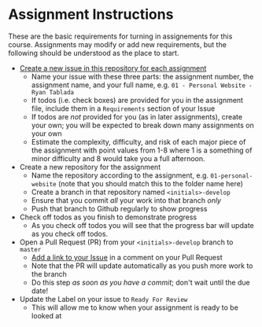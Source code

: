 # Assignment Instructions

These are the basic requirements for turning in assignements for this course.
Assignments may modify or add new requirements, but the following should be understood as the place to start.

* [Create a new issue in this repository for each assignment](https://github.com/TIY-LR-FEE-2015-June/assignments/issues/new)
  + Name your issue with these three parts: the assignment number, the assignment name, and your full name, e.g. `01 - Personal Website - Ryan Tablada`
  + If todos (i.e. check boxes) are provided for you in the assignment file, include them in a `Requirements` section of your Issue
  + If todos are _not_ provided for you (as in later assignments), create your own; you will be expected to break down many assignments on your own
  + Estimate the complexity, difficulty, and risk of each major piece of the assignment with point values from 1-8 where 1 is a something of minor difficulty and 8 would take you a full afternoon.
* Create a new repository for the assignment
  + Name the repository according to the assignment, e.g.
    `01-personal-website` (note that you should match this to the folder name here)
  + Create a branch in that repository named `<initials>-develop`
  + Ensure that you commit _all_ your work into that branch _only_
  + Push that branch to Github regularly to show progress
* Check off todos as you finish to demonstrate progress
  + As you check off todos you will see that the progress bar will update as you check off todos.
* Open a Pull Request (PR) from your `<initials>-develop` branch to `master`
  + [Add a link to your
    Issue](https://help.github.com/articles/writing-on-github/#references)
    in a comment on your Pull Request
  + Note that the PR will update automatically as you push more work to the
    branch
  + Do this step _as soon as you have a commit_; don't wait until the due
    date!
* Update the Label on your issue to `Ready For Review`
  + This will allow me to know when your assignment is ready to be looked at
